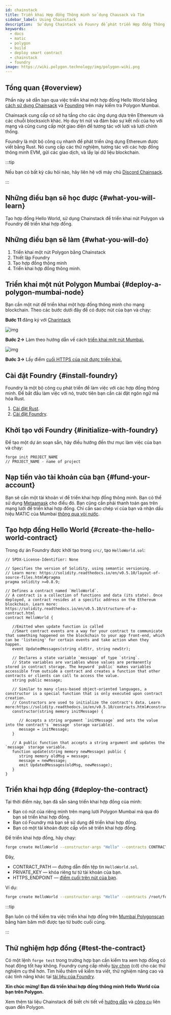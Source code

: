 ```yaml
---
id: chainstack
title: Triển khai Hợp đồng Thông minh sử dụng Chausack và Tìm
sidebar_label: Using Chainstack
description:  Sử dụng Chaintack và Founry để phát triển Hợp đồng Thông minh trên Polygon
keywords:
  - docs
  - matic
  - polygon
  - build
  - deploy smart contract
  - chainstack
  - foundry
image: https://wiki.polygon.technology/img/polygon-wiki.png
---
```


## Tổng quan {#overview}

Phần này sẽ dẫn bạn qua việc triển khai một hợp đồng Hello World bằng [cách sử dụng Chainsack](https://chainstack.com/build-better-with-polygon/) và [Founding](https://github.com/gakonst/foundry/) trên máy kiểm tra Polygon Mumbai.

Chainsack cung cấp cơ sở hạ tầng cho các ứng dụng dựa trên Ethereum và các chuỗi blocksxích khác. Họ duy trì nút và đảm bảo sự kết nối của họ với mạng và cũng cung cấp một giao diện để tương tác với lưới và lưới chính thống.

Foundry là một bộ công cụ nhanh để phát triển ứng dụng Ethereum được viết bằng Rust. Nó cung cấp các thử nghiệm, tương tác với các hợp đồng thông minh EVM, gửi các giao dịch, và lấy lại dữ liệu blockchain.

:::tip

Nếu bạn có bất kỳ câu hỏi nào, hãy liên hệ với máy chủ [<ins>Discord Chainsack</ins>](https://discord.com/invite/Cymtg2f7pX).

:::

## Những điều bạn sẽ học được {#what-you-will-learn}

Tạo hợp đồng Hello World, sử dụng Chainstack để triển khai nút Polygon và Foundry để triển khai hợp đồng.

## Những điều bạn sẽ làm {#what-you-will-do}

1. Triển khai một nút Polygon bằng Chainstack
2. Thiết lập Foundry
3. Tạo hợp đồng thông minh
4. Triển khai hợp đồng thông minh.

## Triển khai một nút Polygon Mumbai {#deploy-a-polygon-mumbai-node}

Bạn cần một nút để triển khai một hợp đồng thông minh cho mạng blockchain. Theo các bước dưới đây để có được nút của bạn và chạy:

**Bước 11**  đăng ký với [Charintack](https://console.chainstack.com/user/account/create)

![img](/img/chainstack/sign-up.png)

**Bước 2→** Làm theo hướng dẫn về cách [triển khai một nút Mumbai.](https://docs.chainstack.com/platform/join-a-public-network#join-a-polygon-pos-network)

![img](/img/chainstack/join-network.png)

**Bước 3→** Lấy điểm [cuối HTTPS của nút được triển khai.](https://docs.chainstack.com/platform/view-node-access-and-credentials)

## Cài đặt Foundry {#install-foundry}

Foundry là một bộ công cụ phát triển để làm việc với các hợp đồng thông minh. Để bắt đầu làm việc với nó, trước tiên bạn cần cài đặt ngôn ngữ mã hóa Rust.

1. [Cài đặt Rust](https://www.rust-lang.org/tools/install).
1. [Cài đặt Foundry](https://github.com/gakonst/foundry/).

## Khởi tạo với Foundry {#initialize-with-foundry}

Để tạo một dự án soạn sẵn, hãy điều hướng đến thư mục làm việc của bạn và chạy:

```
forge init PROJECT_NAME
// PROJECT_NAME - name of project
```

## Nạp tiền vào tài khoản của bạn {#fund-your-account}

Bạn sẽ cần một tài khoản ví để triển khai hợp đồng thông minh. Bạn có thể sử dụng [Metaamask](https://metamask.io/) cho điều đó. Bạn cũng cần phải thanh toán gas trên mạng lưới để triển khai hợp đồng. Chỉ cần sao chép ví của bạn và nhận dấu hiệu MATIC của Mumbai [thông qua vòi nước](https://faucet.polygon.technology/).

## Tạo hợp đồng Hello World {#create-the-hello-world-contract}

Trong dự án Foundry được khởi tạo trong `src/`, tạo `HelloWorld.sol`:

```
// SPDX-License-Identifier: None

// Specifies the version of Solidity, using semantic versioning.
// Learn more: https://solidity.readthedocs.io/en/v0.5.10/layout-of-source-files.html#pragma
pragma solidity >=0.8.9;

// Defines a contract named `HelloWorld`.
// A contract is a collection of functions and data (its state). Once deployed, a contract resides at a specific address on the Ethereum blockchain. Learn more: https://solidity.readthedocs.io/en/v0.5.10/structure-of-a-contract.html
contract HelloWorld {

   //Emitted when update function is called
   //Smart contract events are a way for your contract to communicate that something happened on the blockchain to your app front-end, which can be 'listening' for certain events and take action when they happen.
   event UpdatedMessages(string oldStr, string newStr);

   // Declares a state variable `message` of type `string`.
   // State variables are variables whose values are permanently stored in contract storage. The keyword `public` makes variables accessible from outside a contract and creates a function that other contracts or clients can call to access the value.
   string public message;

   // Similar to many class-based object-oriented languages, a constructor is a special function that is only executed upon contract creation.
   // Constructors are used to initialize the contract's data. Learn more:https://solidity.readthedocs.io/en/v0.5.10/contracts.html#constructors
   constructor(string memory initMessage) {

      // Accepts a string argument `initMessage` and sets the value into the contract's `message` storage variable).
      message = initMessage;
   }

   // A public function that accepts a string argument and updates the `message` storage variable.
   function update(string memory newMessage) public {
      string memory oldMsg = message;
      message = newMessage;
      emit UpdatedMessages(oldMsg, newMessage);
   }
}
```

## Triển khai hợp đồng {#deploy-the-contract}

Tại thời điểm này, bạn đã sẵn sàng triển khai hợp đồng của mình:

* Bạn có nút của riêng mình trên mạng lưới Polygon Mumbai mà qua đó bạn sẽ triển khai hợp đồng.
* Bạn có Foundry mà bạn sẽ sử dụng để triển khai hợp đồng.
* Bạn có một tài khoản được cấp vốn sẽ triển khai hợp đồng.

Để triển khai hợp đồng, hãy chạy:

```bash
forge create HelloWorld --constructor-args "Hello" --contracts CONTRACT_PATH --private-key PRIVATE_KEY --rpc-url HTTPS_ENDPOINT
```

Đây,

* CONTRACT_PATH — đường dẫn đến tệp tin `HelloWorld.sol`.
* PRIVATE_KEY  — khóa riêng tư từ tài khoản của bạn.
* HTTPS_ENDPOINT — [điểm cuối trên nút của bạn](https://docs.chainstack.com/platform/view-node-access-and-credentials).

Ví dụ:

```sh
forge create HelloWorld --constructor-args "Hello" --contracts /root/foundry/src/HelloWorld.sol --private-key d8936f6eae35c73a14ea7c1aabb8d068e16889a7f516c8abc482ba4e1489f4cd --rpc-url https://nd-123-456-789.p2pify.com/3c6e0b8a9c15224a8228b9a98ca1531d
```

:::tip

Bạn luôn có thể kiểm tra việc triển khai hợp đồng trên [<ins>Mumbai Polygonscan</ins>](https://mumbai.polygonscan.com/) bằng hàm băm mới được tạo từ bước cuối cùng.

:::

## Thử nghiệm hợp đồng {#test-the-contract}

Có một lệnh `forge test` trong trường hợp bạn cần kiểm tra xem hợp đồng có hoạt động tốt hay không. Foundry cung cấp nhiều [tùy chọn](https://book.getfoundry.sh/reference/forge/forge-test) (cờ) cho các thử nghiệm cụ thể hơn. Tìm hiểu thêm về kiểm tra viết, thử nghiệm nâng cao và các tính năng khác tại [tài liệu của Foundry](https://book.getfoundry.sh/forge/tests).

**Xin chúc mừng! Bạn đã triển khai hợp đồng thông minh Hello World của bạn trên Polygon.**

Xem thêm tài liệu Chainstack để biết chi tiết về [<ins>hướng dẫn</ins>](https://docs.chainstack.com/tutorials/polygon/) và [<ins>công cụ</ins>](https://docs.chainstack.com/operations/polygon/tools) liên quan đến Polygon.
